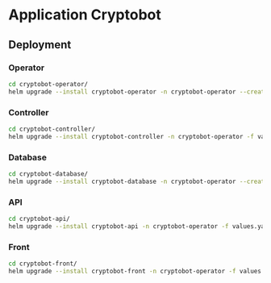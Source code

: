 # Application Cryptobot

## Deployment

### Operator
```bash
cd cryptobot-operator/
helm upgrade --install cryptobot-operator -n cryptobot-operator --create-namespace -f values.yaml . --set "image.tag=0.5.0"
```

### Controller
```bash
cd cryptobot-controller/
helm upgrade --install cryptobot-controller -n cryptobot-operator -f values.yaml . --set "image.tag=0.9.0"
```

### Database
```bash
cd cryptobot-database/
helm upgrade --install cryptobot-database -n cryptobot-operator --create-namespace bitnami/postgresql -f values.yaml --version 10.13.8 --set "postgresqlPassword=myPassword"
```

### API
```bash
cd cryptobot-api/
helm upgrade --install cryptobot-api -n cryptobot-operator -f values.yaml . --set "image.tag=0.8.0" --set "database.postgres.password=YXBpVmVyc2lvbjogajEKY2x1c3RlcnM6Ci0g"
```

### Front
```bash
cd cryptobot-front/
helm upgrade --install cryptobot-front -n cryptobot-operator -f values.yaml . --set "image.tag=0.6.0"
```
